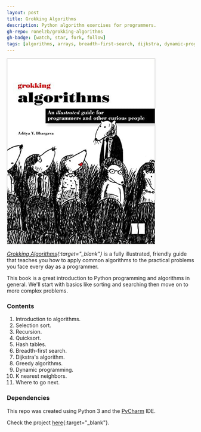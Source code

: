 ```yaml
---
layout: post
title: Grokking Algorithms
description: Python algorithm exercises for programmers.
gh-repo: ronelzb/grokking-algorithms
gh-badge: [watch, star, fork, follow]
tags: [algorithms, arrays, breadth-first-search, dijkstra, dynamic-programming, k-nearest-neighbors, greedy, hashtable, python, quicksort, recursion, selection-sort]
---
```


![Grokking Algorithms](/img/grokking-algorithms.jpg)

*[Grokking Algorithms](https://www.manning.com/books/grokking-algorithms){:target="_blank"}* is a fully illustrated, friendly guide that teaches you how to apply common algorithms to the practical problems you face every day as a programmer.

This book is a great introduction to Python programming and algorithms in general. We'll start with basics like sorting and searching then move on to more complex problems.

### Contents

1. Introduction to algorithms.
2. Selection sort.
3. Recursion.
4. Quicksort.
5. Hash tables.
6. Breadth-first search.
7. Dijkstra's algorithm.
8. Greedy algorithms.
9. Dynamic programming.
10. K nearest neighbors.
11. Where to go next.

### Dependencies

This repo was created using Python 3 and the [PyCharm](https://www.jetbrains.com/pycharm/) IDE.

Check the project [here](https://github.com/ronelzb/grokking-algorithms/){:target="_blank"}.

